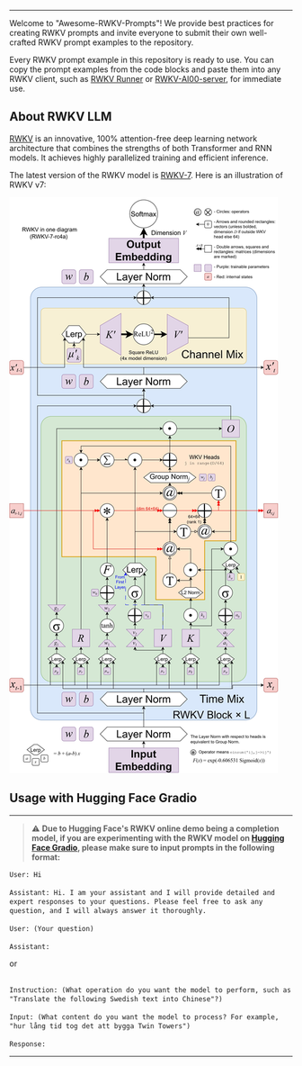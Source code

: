 
---

Welcome to "Awesome-RWKV-Prompts"! We provide best practices for creating RWKV prompts and invite everyone to submit their own well-crafted RWKV prompt examples to the repository.

Every RWKV prompt example in this repository is ready to use. You can copy the prompt examples from the code blocks and paste them into any RWKV client, such as [RWKV Runner](https://github.com/josStorer/RWKV-Runner) or [RWKV-AI00-server](https://github.com/cgisky1980/ai00_rwkv_server), for immediate use.

## About RWKV LLM

[RWKV](https://www.rwkv.com/) is an innovative, 100% attention-free deep learning network architecture that combines the strengths of both Transformer and RNN models. It achieves highly parallelized training and efficient inference.

The latest version of the RWKV model is [RWKV-7](https://huggingface.co/BlinkDL/rwkv-7-world). Here is an illustration of RWKV v7:

![image](../_media/rwkv-x070.jpg ':size=500')

## Usage with Hugging Face Gradio
--- 
> ⚠️ **Due to Hugging Face's RWKV online demo being a completion model, if you are experimenting with the RWKV model on [Hugging Face Gradio](https://huggingface.co/spaces/BlinkDL/RWKV-Gradio-2), please make sure to input prompts in the following format:**
>
```
User: Hi

Assistant: Hi. I am your assistant and I will provide detailed and expert responses to your questions. Please feel free to ask any question, and I will always answer it thoroughly.

User: (Your question)

Assistant:
```
or
```

Instruction: (What operation do you want the model to perform, such as "Translate the following Swedish text into Chinese"?)

Input: (What content do you want the model to process? For example, "hur lång tid tog det att bygga Twin Towers")

Response:
```

---